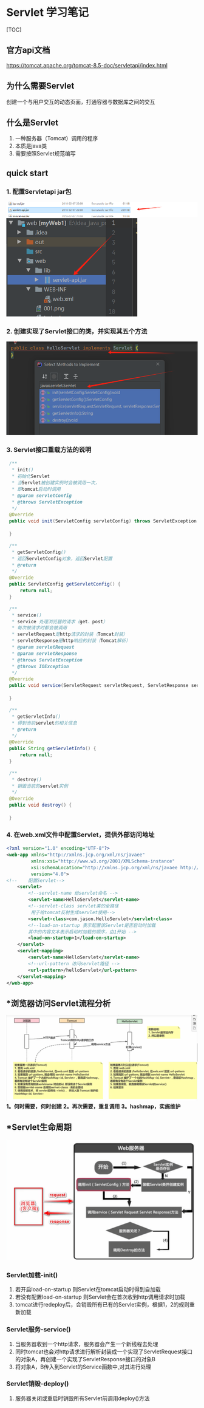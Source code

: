 # Servlet 学习笔记
[TOC]
## 官方api文档
https://tomcat.apache.org/tomcat-8.5-doc/servletapi/index.html
## 为什么需要Servlet
创建一个与用户交互的动态页面，打通容器与数据库之间的交互
## 什么是Servlet
1. 一种服务器（Tomcat）调用的程序
2. 本质是java类
3. 需要按照Servlet规范编写
## quick start
### 1. 配置Servletapi jar包
   ![alt text](image.png)
   ![alt text](image-1.png)
### 2. 创建实现了Servlet接口的类，并实现其五个方法
   ![alt text](image-3.png)
### 3. Servlet接口重载方法的说明
   ```java
    /**
     * init()
     * 初始化Servlet
     * 当Servlet被创建实例时会被调用一次，
     * 即tomcat启动时调用
     * @param servletConfig
     * @throws ServletException
     */
    @Override
    public void init(ServletConfig servletConfig) throws ServletException {

    }
   ```
   ```java
    /**
     * getServletConfig()
     * 返回ServletConfig对象，返回Servlet配置
     * @return
     */
    @Override
    public ServletConfig getServletConfig() {
        return null;
    }
   ```
   ```java
    /**
     * service()
     * service 处理浏览器的请求（get、post）
     * 每次被请求时都会被调用
     * servletRequest是http请求的封装（Tomcat封装）
     * servletResponse是http响应的封装（Tomcat解析）
     * @param servletRequest
     * @param servletResponse
     * @throws ServletException
     * @throws IOException
     */
    @Override
    public void service(ServletRequest servletRequest, ServletResponse servletResponse) throws ServletException, IOException {

    }
   ```
   ```java
    /**
     * getServletInfo()
     * 得到当前servlet的相关信息
     * @return
     */
    @Override
    public String getServletInfo() {
        return null;
    }
   ```
   ```java
    /**
     * destroy()
     * 销毁当前的servlet实例
     */
    @Override
    public void destroy() {

    }
   ```
### 4. 在web.xml文件中配置Servlet，提供外部访问地址
```xml
<?xml version="1.0" encoding="UTF-8"?>
<web-app xmlns="http://xmlns.jcp.org/xml/ns/javaee"
         xmlns:xsi="http://www.w3.org/2001/XMLSchema-instance"
         xsi:schemaLocation="http://xmlns.jcp.org/xml/ns/javaee http://xmlns.jcp.org/xml/ns/javaee/web-app_4_0.xsd"
         version="4.0">
<!--    配置Servlet-->
    <servlet>
        <!--servlet-name 给servlet命名 -->
        <servlet-name>HelloServlet</servlet-name>
        <!--servlet-class servlet类的全路径
         用于给tomcat反射生成servlet使用-->
        <servlet-class>com.jason.HelloServlet</servlet-class>
        <!--load-on-startup 表示配置该Servlet是否启动时加载
        其中的内容文本表示启动时加载的顺序，由1开始 -->
        <load-on-startup>1</load-on-startup>
    </servlet>
    <servlet-mapping>
        <servlet-name>HelloServlet</servlet-name>
        <!--url-pattern 访问servlet路径 -->
        <url-pattern>/helloServlet</url-pattern>
    </servlet-mapping>
</web-app>
```
## *浏览器访问Servlet流程分析
![alt text](image-4.png)
**1。何时需要，何时创建**
**2。再次需要，重复调用**
**3。hashmap，实施维护**
## *Servlet生命周期
![alt text](image-5.png)
### Servlet加载-init()
1. 若开启load-on-startup 则Servlet在tomcat启动时得到自加载
2. 若没有配置load-on-startup 则Servlet会在首次收到http调用请求时加载
3. tomcat进行redeploy后，会销毁所有已有的Servlet实例，根据1，2的规则重新加载
### Servlet服务-service()
1. 当服务器收到一个http请求，服务器会产生一个新线程去处理
2. 同时tomcat也会对http请求进行解析封装成一个实现了ServletRequest接口的对象A，再创建一个实现了ServletResponse接口的对象B
3. 将对象A，B传入到Servlet的Service函数中,对其进行处理
### Servlet销毁-deploy()
1. 服务器关闭或重启时销毁所有Servlet前调用deploy()方法